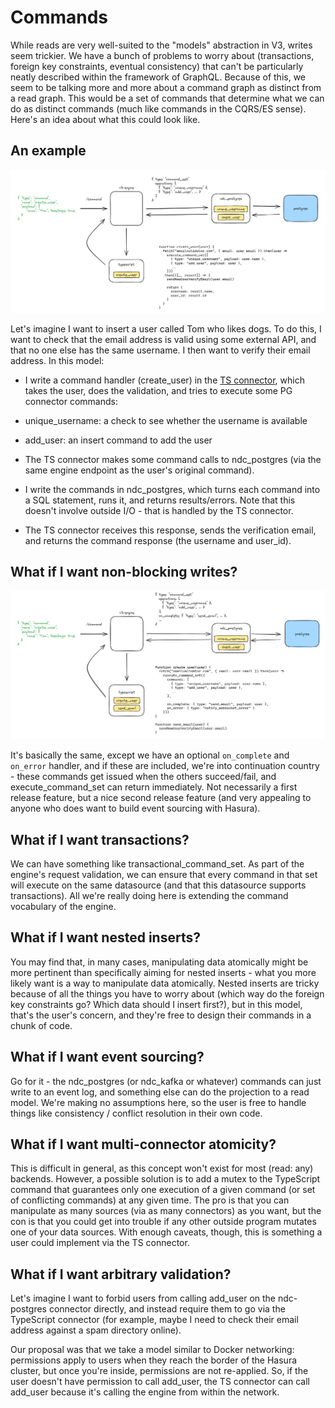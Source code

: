 # Commands

While reads are very well-suited to the "models" abstraction in V3, writes seem trickier. We have a bunch of problems to worry about (transactions, foreign key constraints, eventual consistency) that can't be particularly neatly described within the framework of GraphQL. Because of this, we seem to be talking more and more about a command graph as distinct from a read graph. This would be a set of commands that determine what we can do as distinct commands (much like commands in the CQRS/ES sense). Here's an idea about what this could look like.

An example
----------

![](./command-mutations/basic.jpg)

Let's imagine I want to insert a user called Tom who likes dogs. To do this, I want to check that the email address is valid using some external API, and that no one else has the same username. I then want to verify their email address. In this model:

-   I write a command handler (create_user) in the [TS connector](https://github.com/hasura/ndc-typescript-deno), which takes the user, does the validation, and tries to execute some PG connector commands:

-   unique_username: a check to see whether the username is available

-   add_user: an insert command to add the user

-   The TS connector makes some command calls to ndc_postgres (via the same engine endpoint as the user's original command).

-   I write the commands in ndc_postgres, which turns each command into a SQL statement, runs it, and returns results/errors. Note that this doesn't involve outside I/O - that is handled by the TS connector.

-   The TS connector receives this response, sends the verification email, and returns the command response (the username and user_id).

What if I want non-blocking writes?
-----------------------------------

![](./command-mutations/non-blocking.jpg)


It's basically the same, except we have an optional `on_complete` and `on_error` handler, and if these are included, we're into continuation country - these commands get issued when the others succeed/fail, and execute_command_set can return immediately. Not necessarily a first release feature, but a nice second release feature (and very appealing to anyone who does want to build event sourcing with Hasura).

What if I want transactions?
----------------------------

We can have something like transactional_command_set. As part of the engine's request validation, we can ensure that every command in that set will execute on the same datasource (and that this datasource supports transactions). All we're really doing here is extending the command vocabulary of the engine.

What if I want nested inserts?
------------------------------

You may find that, in many cases, manipulating data atomically might be more pertinent than specifically aiming for nested inserts - what you more likely want is a way to manipulate data atomically. Nested inserts are tricky because of all the things you have to worry about (which way do the foreign key constraints go? Which data should I insert first?), but in this model, that's the user's concern, and they're free to design their commands in a chunk of code.

What if I want event sourcing?
------------------------------

Go for it - the ndc_postgres (or ndc_kafka or whatever) commands can just write to an event log, and something else can do the projection to a read model. We're making no assumptions here, so the user is free to handle things like consistency / conflict resolution in their own code.

What if I want multi-connector atomicity?
-----------------------------------------

This is difficult in general, as this concept won't exist for most (read: any) backends. However, a possible solution is to add a mutex to the TypeScript command that guarantees only one execution of a given command (or set of conflicting commands) at any given time. The pro is that you can manipulate as many sources (via as many connectors) as you want, but the con is that you could get into trouble if any other outside program mutates one of your data sources. With enough caveats, though, this is something a user could implement via the TS connector.

What if I want arbitrary validation?
------------------------------------

Let's imagine I want to forbid users from calling add_user on the ndc-postgres connector directly, and instead require them to go via the TypeScript connector (for example, maybe I need to check their email address against a spam directory online).

Our proposal was that we take a model similar to Docker networking: permissions apply to users when they reach the border of the Hasura cluster, but once you're inside, permissions are not re-applied. So, if the user doesn't have permission to call add_user, the TS connector can call add_user because it's calling the engine from within the network.